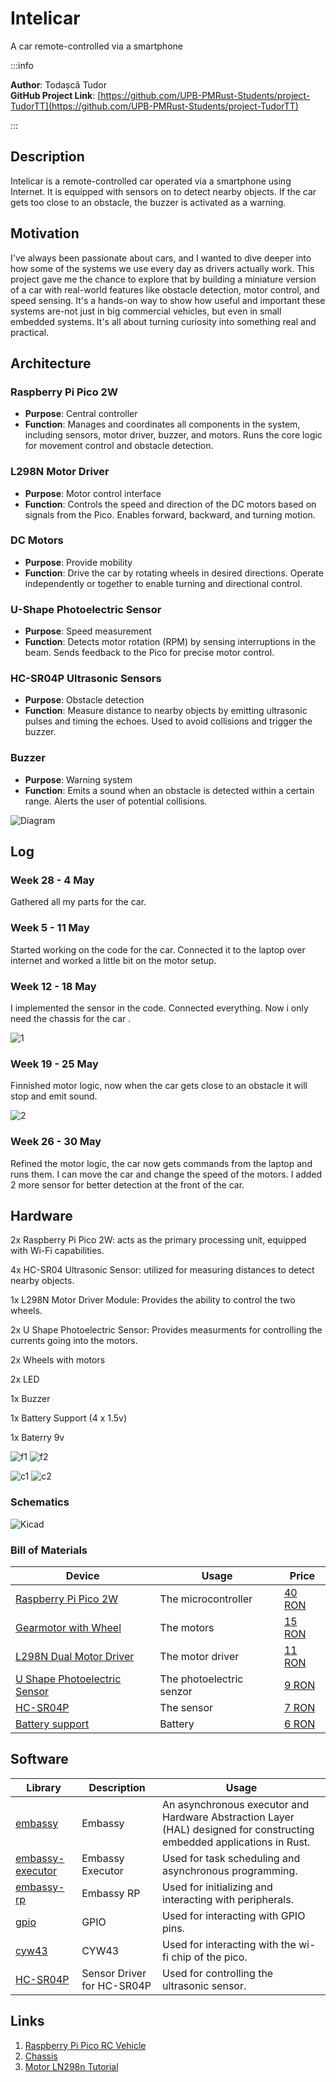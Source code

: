 # Intelicar
A car remote-controlled via a smartphone

:::info 

**Author**: Todașcă Tudor \
**GitHub Project Link**: [https://github.com/UPB-PMRust-Students/project-TudorTT](https://github.com/UPB-PMRust-Students/project-TudorTT)

:::

## Description

Intelicar is a remote-controlled car operated via a smartphone using Internet. It is equipped with sensors on to detect nearby objects. If the car gets too close to an obstacle, the buzzer is activated as a warning.


## Motivation

I've always been passionate about cars, and I wanted to dive deeper into how some of the systems we use every day as drivers actually work. This project gave me the chance to explore that by building a miniature version of a car with real-world features like obstacle detection, motor control, and speed sensing. It's a hands-on way to show how useful and important these systems are-not just in big commercial vehicles, but even in small embedded systems. It's all about turning curiosity into something real and practical.


## Architecture 

### Raspberry Pi Pico 2W
- **Purpose**: Central controller  
- **Function**: Manages and coordinates all components in the system, including sensors, motor driver, buzzer, and motors. Runs the core logic for movement control and obstacle detection.

### L298N Motor Driver
- **Purpose**: Motor control interface  
- **Function**: Controls the speed and direction of the DC motors based on signals from the Pico. Enables forward, backward, and turning motion.

### DC Motors
- **Purpose**: Provide mobility  
- **Function**: Drive the car by rotating wheels in desired directions. Operate independently or together to enable turning and directional control.

### U-Shape Photoelectric Sensor
- **Purpose**: Speed measurement  
- **Function**: Detects motor rotation (RPM) by sensing interruptions in the beam. Sends feedback to the Pico for precise motor control.

### HC-SR04P Ultrasonic Sensors
- **Purpose**: Obstacle detection  
- **Function**: Measure distance to nearby objects by emitting ultrasonic pulses and timing the echoes. Used to avoid collisions and trigger the buzzer.

### Buzzer
- **Purpose**: Warning system  
- **Function**: Emits a sound when an obstacle is detected within a certain range. Alerts the user of potential collisions.

![Diagram](./projectdiagram.webp)

## Log

### Week 28 - 4 May
Gathered all my parts for the car.
### Week 5 - 11 May
Started working on the code for the car. Connected it to the laptop over internet and worked a little bit on the motor setup.
### Week 12 - 18 May
I implemented the sensor in the code. Connected everything. Now i only need the chassis for the car .

![1](./1r.webp)

### Week 19 - 25 May
Finnished motor logic, now when the car gets close to an obstacle it will stop and emit sound.

![2](./2s.webp)

### Week 26 - 30 May
Refined the motor logic, the car now gets commands from the laptop and runs them. I can move the car and change the speed of the motors. I added 2 more sensor for better detection at the front of the car.
## Hardware

2x Raspberry Pi Pico 2W: acts as the primary processing unit, equipped with Wi-Fi capabilities.

4x HC-SR04 Ultrasonic Sensor: utilized for measuring distances to detect nearby objects.

1x L298N Motor Driver Module: Provides the ability to control the two wheels.

2x U Shape Photoelectric Sensor: Provides measurments for controlling the currents going into the motors.

2x Wheels with motors

2x LED

1x Buzzer

1x Battery Support (4 x 1.5v)

1x Baterry 9v

![f1](./f1.webp)
![f2](./f2.webp)

![c1](./c1.webp)
![c2](./c2.webp)

### Schematics

![Kicad](./intelicar.svg)


### Bill of Materials

| Device | Usage | Price |
|--------|--------|-------|
| [Raspberry Pi Pico 2W](https://www.raspberrypi.com/documentation/microcontrollers/raspberry-pi-pico.html) | The microcontroller | [40 RON](https://www.optimusdigital.ro/en/raspberry-pi-boards/13327-raspberry-pi-pico-2-w.html) |
| [Gearmotor with Wheel](about:blank) | The motors | [15 RON](https://www.optimusdigital.ro/en/others/139-gearmotor-with-wheel.html) |
| [L298N Dual Motor Driver](https://www.handsontec.com/dataspecs/L298N%20Motor%20Driver.pdf) | The motor driver | [11 RON](https://www.optimusdigital.ro/en/optical-sensors/171-u-shape-photoelectric-sensor.html) |
| [U Shape Photoelectric Sensor](about:blank) | The photoelectric senzor | [9 RON](https://www.optimusdigital.ro/en/optical-sensors/171-u-shape-photoelectric-sensor.html) |
| [HC-SR04P](https://handsontec.com/index.php/product/hc-sr04-ultrasonic-ranging-module/) | The sensor | [7 RON](https://www.optimusdigital.ro/en/distance-sensors/8150-hc-sr04p-ultrasonic-distance-sensor-3-55-v.html) |
| [Battery support ](about:blank) | Battery  | [6 RON](https://www.optimusdigital.ro/en/all-products/2374-suport-baterii-4-x-r6-patrat.html) |



## Software

| Library | Description | Usage |
|---------|-------------|-------|
| [embassy](https://github.com/embassy-rs/embassy) | Embassy | An asynchronous executor and Hardware Abstraction Layer (HAL) designed for constructing embedded applications in Rust. |
| [embassy-executor](https://docs.embassy.dev/embassy-executor/git/std/index.html) | Embassy Executor | Used for task scheduling and asynchronous programming. |
| [embassy-rp](https://docs.embassy.dev/embassy-rp/git/rp2040/index.html) | Embassy RP | Used for initializing and interacting with peripherals. |
| [gpio](https://docs.embassy.dev/embassy-stm32/git/stm32c011d6/gpio/index.html) | GPIO | Used for interacting with GPIO pins. |
| [cyw43](https://docs.embassy.dev/embassy-stm32/git/stm32c011d6/gpio/index.html) | CYW43 | Used for interacting with the wi-fi chip of the pico.|
| [HC-SR04P](https://github.com/Benehiko/pico-ultrasonic-rs?tab=readme-ov-file) | Sensor Driver for HC-SR04P | Used for controlling the ultrasonic sensor. |


## Links

1. [Raspberry Pi Pico RC Vehicle](https://www.instructables.com/Raspberry-Pi-Pico-RC-Vehicle/)
2. [Chassis](https://www.printables.com/model/836711-arduino-line-follower-robot-chassis/files)
3. [Motor LN298n Tutorial](https://www.youtube.com/watch?v=H1Fzil_VUq4)

